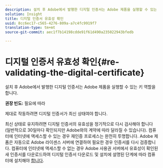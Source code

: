 ```yaml
---
description: 설치 후 Adobe에서 발행한 디지털 인증서는 Adobe 제품을 실행할 수 있는 키 역할을 합니다.
solution: Insight
title: 디지털 인증서 유효성 확인
uuid: 8cc6ec17-c565-4276-809a-a7c4fc9919f7
translation-type: tm+mt
source-git-commit: aec1f7b14198cdde91f61d490a235022943bfedb

---
```



# 디지털 인증서 유효성 확인{#re-validating-the-digital-certificate}

설치 후 Adobe에서 발행한 디지털 인증서는 Adobe 제품을 실행할 수 있는 키 역할을 합니다.

**권장 빈도:** 필요에 따라

제대로 작동하려면 디지털 인증서가 최신 상태여야 합니다.

최신 상태로 유지하려면 디지털 인증서의 유효성을 정기적으로 다시 검사해야 합니다(일반적으로 30일마다 확인되지만 Adobe와의 계약에 따라 달라질 수 있습니다). 컴퓨터에 인터넷에 액세스할 수 있는 경우 재인증 프로세스는 완전히 투명합니다. Adobe 제품은 자동으로 Adobe 라이센스 서버에 연결하여 필요한 경우 인증서를 다시 검증합니다. 컴퓨터에 인터넷에 액세스할 수 없는 경우 Adobe 사용권 서버에서 유효성이 확인된 새 인증서를 다운로드하여 디지털 인증서 다운로드 및 설치에 설명된 단계에 따라 컴퓨터에 설치해야 [합니다](../../../home/c-inst-svr/c-install-ins-svr/t-install-proc-inst-svr-dpu/c-dnld-dgtl-cert/c-dnld-dgtl-cert.md#concept-4f79c240492f4e52b6375b4b3bbefa17).
